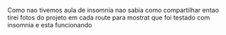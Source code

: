 Como nao tivemos aula de insomnia nao sabia como compartilhar entao tirei fotos do projeto em cada route para mostrat que foi testado com insomnia e esta funcionando
